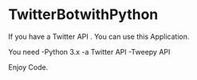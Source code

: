 # TwitterBotwithPython
 If you have a Twitter API . You can use this Application.

You need 
-Python 3.x
-a Twitter API
-Tweepy API

Enjoy Code.
